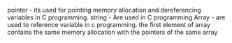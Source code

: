 pointer - its used for pointing memory allocation and dereferencing variables in C programming. string - Are used in C programming Array - are used to reference variable in c programming. the first element of array contains the same memory allocation with the pointers of the same array
